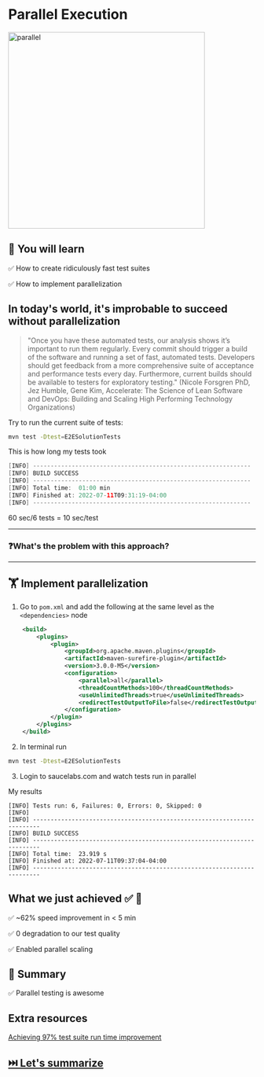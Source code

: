 # Parallel Execution

<img src="https://media.giphy.com/media/3oAt1NNFH378qnqPKM/giphy.gif" alt="parallel" width="400"/>

## 🧠 You will learn

✅ How to create ridiculously fast test suites

✅ How to implement parallelization

## In today's world, it's improbable to succeed without parallelization

> "Once you have these automated tests, our analysis shows it’s important to run them regularly. Every commit should trigger a build of the software and running a set of fast, automated tests. Developers should get feedback from a more comprehensive suite of acceptance and performance tests every day. Furthermore, current builds should be available to testers for exploratory testing." (Nicole Forsgren PhD, Jez Humble, Gene Kim, Accelerate: The Science of Lean Software and DevOps: Building and Scaling High Performing Technology Organizations)

Try to run the current suite of tests:

```bash
mvn test -Dtest=E2ESolutionTests
```

This is how long my tests took

```java
[INFO] --------------------------------------------------------------
[INFO] BUILD SUCCESS
[INFO] --------------------------------------------------------------
[INFO] Total time:  01:00 min
[INFO] Finished at: 2022-07-11T09:31:19-04:00
[INFO] --------------------------------------------------------------
```

60 sec/6 tests = 10 sec/test

---

### ❓What's the problem with this approach?

---

## 🏋️‍ Implement parallelization

1. Go to `pom.xml` and add the following at the same level as the `<dependencies>` node

```xml
    <build>
        <plugins>
            <plugin>
                <groupId>org.apache.maven.plugins</groupId>
                <artifactId>maven-surefire-plugin</artifactId>
                <version>3.0.0-M5</version>
                <configuration>
                    <parallel>all</parallel>
                    <threadCountMethods>100</threadCountMethods>
                    <useUnlimitedThreads>true</useUnlimitedThreads>
                    <redirectTestOutputToFile>false</redirectTestOutputToFile>
                </configuration>
            </plugin>
        </plugins>
    </build>
```

2. In terminal run

```bash
mvn test -Dtest=E2ESolutionTests
```

3. Login to saucelabs.com and watch tests run in parallel

My results

```
[INFO] Tests run: 6, Failures: 0, Errors: 0, Skipped: 0
[INFO]
[INFO] ------------------------------------------------------------------------
[INFO] BUILD SUCCESS
[INFO] ------------------------------------------------------------------------
[INFO] Total time:  23.919 s
[INFO] Finished at: 2022-07-11T09:37:04-04:00
[INFO] ------------------------------------------------------------------------
```

## What we just achieved ✅ 💪

✅ ~62% speed improvement in < 5 min

✅ 0 degradation to our test quality

✅ Enabled parallel scaling

## 📝 Summary

✅ Parallel testing is awesome

## Extra resources

[Achieving 97% test suite run time improvement](https://devops.com/4-steps-to-achieve-a-66-reduction-in-test-run-time/)

## [⏭️ Let's summarize](CONCLUSIONS.MD)
